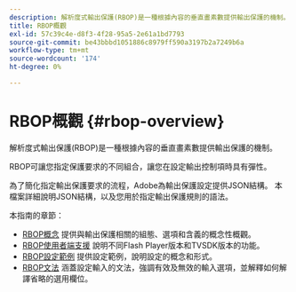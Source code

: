```yaml
---
description: 解析度式輸出保護(RBOP)是一種根據內容的垂直畫素數提供輸出保護的機制。
title: RBOP概觀
exl-id: 57c39c4e-d8f3-4f28-95a5-2e61a1bd7793
source-git-commit: be43bbbd1051886c8979ff590a3197b2a7249b6a
workflow-type: tm+mt
source-wordcount: '174'
ht-degree: 0%

---
```


# RBOP概觀 {#rbop-overview}

解析度式輸出保護(RBOP)是一種根據內容的垂直畫素數提供輸出保護的機制。

RBOP可讓您指定保護要求的不同組合，讓您在設定輸出控制項時具有彈性。

為了簡化指定輸出保護要求的流程，Adobe為輸出保護設定提供JSON結構。 本檔案詳細說明JSON結構，以及您用於指定輸出保護規則的語法。

本指南的章節：

* [RBOP概念](../RBOP/output-protection-concepts.md) 提供與輸出保護相關的組態、選項和含義的概念性概觀。
* [RBOP使用者端支援](../RBOP/client-support.md) 說明不同Flash Player版本和TVSDK版本的功能。
* [RBOP設定範例](../RBOP/sample-output-protection-config.md) 提供設定範例，說明設定的概念和形式。
* [RBOP文法](../RBOP/output-protection-grammar.md) 涵蓋設定輸入的文法，強調有效及無效的輸入選項，並解釋如何解譯省略的選用欄位。
